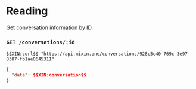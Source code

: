# Reading

Get conversation information by ID.

### `GET /conversations/:id`

```
$$XIN:curl$$ "https://api.mixin.one/conversations/928c5c40-769c-3e97-8387-fb1ae0645311"
```

```json
{  
  "data": $$XIN:conversation$$
}
```
